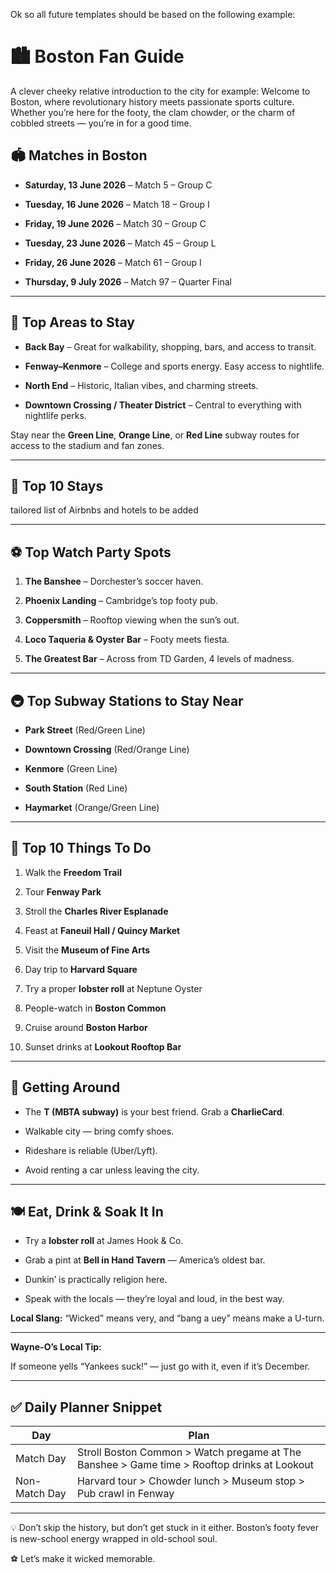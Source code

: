 Ok so all future templates should be based on the following example:

# 🏙️ Boston Fan Guide

A clever cheeky relative introduction to the city for example: Welcome to Boston, where revolutionary history meets passionate sports culture. Whether you’re here for the footy, the clam chowder, or the charm of cobbled streets — you’re in for a good time.


## **🏟️ Matches in Boston**

- **Saturday, 13 June 2026** – Match 5 – Group C
    
- **Tuesday, 16 June 2026** – Match 18 – Group I
    
- **Friday, 19 June 2026** – Match 30 – Group C
    
- **Tuesday, 23 June 2026** – Match 45 – Group L
    
- **Friday, 26 June 2026** – Match 61 – Group I
    
- **Thursday, 9 July 2026** – Match 97 – Quarter Final
    

---

## **📍 Top Areas to Stay**

- **Back Bay** – Great for walkability, shopping, bars, and access to transit.
    
- **Fenway–Kenmore** – College and sports energy. Easy access to nightlife.
    
- **North End** – Historic, Italian vibes, and charming streets.
    
- **Downtown Crossing / Theater District** – Central to everything with nightlife perks.
    

Stay near the **Green Line**, **Orange Line**, or **Red Line** subway routes for access to the stadium and fan zones.

---

## **🏨 Top 10 Stays**

tailored list of Airbnbs and hotels to be added

---

## **⚽ Top Watch Party Spots**

1. **The Banshee** – Dorchester’s soccer haven.
    
2. **Phoenix Landing** – Cambridge’s top footy pub.
    
3. **Coppersmith** – Rooftop viewing when the sun’s out.
    
4. **Loco Taqueria & Oyster Bar** – Footy meets fiesta.
    
5. **The Greatest Bar** – Across from TD Garden, 4 levels of madness.
    

---

## **🚇 Top Subway Stations to Stay Near**

- **Park Street** (Red/Green Line)
    
- **Downtown Crossing** (Red/Orange Line)
    
- **Kenmore** (Green Line)
    
- **South Station** (Red Line)
    
- **Haymarket** (Orange/Green Line)
    

---

## **🎯 Top 10 Things To Do**

1. Walk the **Freedom Trail**
    
2. Tour **Fenway Park**
    
3. Stroll the **Charles River Esplanade**
    
4. Feast at **Faneuil Hall / Quincy Market**
    
5. Visit the **Museum of Fine Arts**
    
6. Day trip to **Harvard Square**
    
7. Try a proper **lobster roll** at Neptune Oyster
    
8. People-watch in **Boston Common**
    
9. Cruise around **Boston Harbor**
    
10. Sunset drinks at **Lookout Rooftop Bar**
    

---

## **🧭 Getting Around**

- The **T (MBTA subway)** is your best friend. Grab a **CharlieCard**.
    
- Walkable city — bring comfy shoes.
    
- Rideshare is reliable (Uber/Lyft).
    
- Avoid renting a car unless leaving the city.
    

---

## **🍽️ Eat, Drink & Soak It In**

- Try a **lobster roll** at James Hook & Co.
    
- Grab a pint at **Bell in Hand Tavern** — America’s oldest bar.
    
- Dunkin’ is practically religion here.
    
- Speak with the locals — they’re loyal and loud, in the best way.
    

**Local Slang:** “Wicked” means very, and “bang a uey” means make a U-turn.

---

**Wayne-O’s Local Tip:**

If someone yells “Yankees suck!” — just go with it, even if it’s December.

---

## **✅ Daily Planner Snippet**

|**Day**|**Plan**|
|---|---|
|Match Day|Stroll Boston Common > Watch pregame at The Banshee > Game time > Rooftop drinks at Lookout|
|Non-Match Day|Harvard tour > Chowder lunch > Museum stop > Pub crawl in Fenway|

---

💡 Don’t skip the history, but don’t get stuck in it either. Boston’s footy fever is new-school energy wrapped in old-school soul.

⚽ Let’s make it wicked memorable.